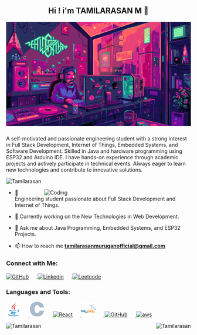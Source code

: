 <div style="font-family: 'Inter', sans-serif;">

<h2 align="center"> Hi ! i'm TAMILARASAN M 👋 </h2>

![MasterHead](https://raw.githubusercontent.com/Ubaid2116/Ubaid2116/main/github-ppic.gif)
<h3 align="center"></h3>
<p> A self-motivated and passionate engineering student with a strong interest in Full Stack Development, Internet of Things, Embedded Systems, and Software Development. Skilled in Java and hardware programming using ESP32 and Arduino IDE. I have hands-on experience through academic projects and actively participate in technical events. Always eager to learn new technologies and contribute to innovative solutions.</p>

<p align="left"> <img src="https://komarev.com/ghpvc/?username=Tamilarasan-Murugan&label=Profile%20views&color=0e75b6&style=flat" alt="Tamilarasan" /> </p>
<img align="right" alt="Coding" width="400" src="https://user-images.githubusercontent.com/74038190/212749447-bfb7e725-6987-49d9-ae85-2015e3e7cc41.gif">

- 🔭 Engineering student passionate about Full Stack Development and Internet of Things.

- 🌱 Currently working on the New Technologies in Web Development.

- 💬 Ask me about Java Programming, Embedded Systems, and ESP32 Projects.

- 📫 How to reach me **tamilarasanmuruganofficial@gmail.com**


<h3 align="left">Connect with Me:</h3>
<p align="left">
  <a href="https://github.com/Tamilarasan-Murugan" target="blank">
    <img align="center" src="https://upload.wikimedia.org/wikipedia/commons/thumb/a/ae/Github-desktop-logo-symbol.svg/2048px-Github-desktop-logo-symbol.svg.png" alt="GitHub" height="30" width="40" style="margin-right: 20px;" />
  </a>
  <a href="https://www.linkedin.com/in/tamilarasan2617/" target="blank">
    <img align="center" src="https://upload.wikimedia.org/wikipedia/commons/thumb/8/81/LinkedIn_icon.svg/2048px-LinkedIn_icon.svg.png" alt="Linkedin" height="30" width="40" style="margin-right: 20px;" />
  </a>
  <a href="https://leetcode.com/u/TamilarasanMurugan/" target="blank">
    <img align="center" src="https://pathrise-website-guide-wp.s3.us-west-1.amazonaws.com/guides/wp-content/uploads/2019/05/10175228/images-11.png" alt="Leetcode" height="30" width="40" />
  </a>
</p>

<h3 align="left">Languages and Tools:</h3>
<p align="left">
  <a href="https://www.java.com" target="_blank" rel="noreferrer">
    <img src="https://raw.githubusercontent.com/devicons/devicon/master/icons/java/java-original.svg" alt="Java" width="40" height="40" style="margin-right: 20px;"/>
  </a>
  <a href="https://www.cprogramming.com/" target="_blank" rel="noreferrer">
    <img src="https://raw.githubusercontent.com/devicons/devicon/master/icons/c/c-original.svg" alt="C" width="40" height="40" style="margin-right: 20px;"/>
  </a>
  <a href="https://react.dev/" target="_blank" rel="noreferrer">
    <img src="https://codesparrow.org/public/uploads/news-5.png" alt="React" width="40" height="40" style="margin-right: 20px;"/>
  </a>
  <a href="https://www.mysql.com/" target="_blank" rel="noreferrer">
    <img src="https://raw.githubusercontent.com/devicons/devicon/master/icons/mysql/mysql-original-wordmark.svg" alt="Mysql" width="40" height="40" style="margin-right: 20px;"/>
  </a>
  <a href="https://github.com/" target="_blank" rel="noreferrer">
    <img src="https://upload.wikimedia.org/wikipedia/commons/thumb/a/ae/Github-desktop-logo-symbol.svg/2048px-Github-desktop-logo-symbol.svg.png" alt="GitHub" width="40" height="40" style="margin-right: 20px;"/>
  </a>
  <a href="https://aws.amazon.com/" target="_blank" rel="noreferrer">
    <img src="https://www.vectorlogo.zone/logos/amazon_aws/amazon_aws-icon.svg" alt="aws" width="40" height="40"/>
  </a>
</p>

</div>

<div style="display: flex; justify-content: space-between; align-items: center; flex-wrap: wrap;">
  <img src="https://github-readme-stats.vercel.app/api?username=Tamilarasan-Murugan&show_icons=true&locale=en&theme=tokyonight" alt="Tamilarasan" style="max-width: 48%; height: auto;"/>

  <img src="https://github-readme-streak-stats.herokuapp.com/?user=Tamilarasan-Murugan&&theme=tokyonight" alt="Tamilarasan" style="max-width: 48%; height: auto;"/>
</div>

